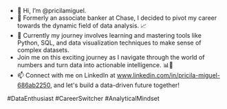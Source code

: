 - 👋 Hi, I’m @pricilamiguel.
- 🏦 Formerly an associate banker at Chase, I decided to pivot my career towards the dynamic field of data analysis. 📈
- 🌱 Currently my journey involves learning and mastering tools like Python, SQL, and data visualization techniques to make sense of complex datasets.
- Join me on this exciting journey as I navigate through the world of numbers and turn data into actionable intelligence. 📊🚀
- 📫 Connect with me on LinkedIn at www.linkedin.com/in/pricila-miguel-686ab2250, and let's build a data-driven future together!

#DataEnthusiast #CareerSwitcher #AnalyticalMindset

